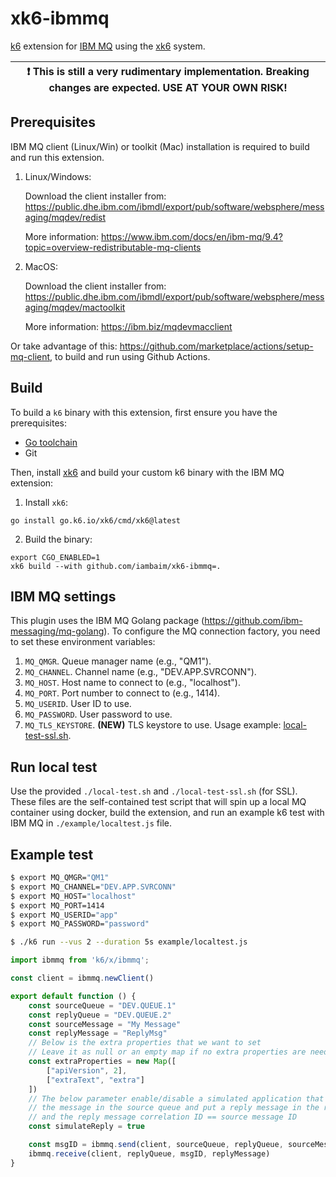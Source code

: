 # xk6-ibmmq

[k6](https://go.k6.io/k6) extension for [IBM MQ](https://www.ibm.com/products/mq) using the [xk6](https://github.com/grafana/xk6)
system.

| :exclamation: This is still a very rudimentary implementation. Breaking changes are expected. USE AT YOUR OWN RISK! |
|------|

## Prerequisites

IBM MQ client (Linux/Win) or toolkit (Mac) installation is required to build and run this extension. 

1. Linux/Windows:

   Download the client installer from: https://public.dhe.ibm.com/ibmdl/export/pub/software/websphere/messaging/mqdev/redist

   More information: https://www.ibm.com/docs/en/ibm-mq/9.4?topic=overview-redistributable-mq-clients

2. MacOS:

   Download the client installer from: https://public.dhe.ibm.com/ibmdl/export/pub/software/websphere/messaging/mqdev/mactoolkit

   More information: https://ibm.biz/mqdevmacclient

Or take advantage of this: https://github.com/marketplace/actions/setup-mq-client, to build and run using Github Actions.

## Build

To build a `k6` binary with this extension, first ensure you have the prerequisites:

- [Go toolchain](https://go101.org/article/go-toolchain.html)
- Git

Then, install [xk6](https://github.com/grafana/xk6) and build your custom k6 binary with the IBM MQ extension:

1. Install `xk6`:

  ```shell
  go install go.k6.io/xk6/cmd/xk6@latest
  ```

2. Build the binary:

  ```shell
  export CGO_ENABLED=1
  xk6 build --with github.com/iambaim/xk6-ibmmq=.
  ```

## IBM MQ settings

This plugin uses the IBM MQ Golang package (https://github.com/ibm-messaging/mq-golang).
To configure the MQ connection factory, you need to set these environment variables:

1. `MQ_QMGR`. Queue manager name (e.g., "QM1").
2. `MQ_CHANNEL`. Channel name (e.g., "DEV.APP.SVRCONN").
3. `MQ_HOST`. Host name to connect to (e.g., "localhost").
4. `MQ_PORT`. Port number to connect to (e.g., 1414).
5. `MQ_USERID`. User ID to use.
6. `MQ_PASSWORD`. User password to use.
7. `MQ_TLS_KEYSTORE`. **(NEW)** TLS keystore to use. Usage example: [local-test-ssl.sh](./local-test-ssl.sh).

## Run local test

Use the provided `./local-test.sh` and `./local-test-ssl.sh` (for SSL). 
These files are the self-contained test script that will spin up a local MQ
container using docker, build the extension, and run an example k6 test with
IBM MQ in `./example/localtest.js` file.

## Example test

```bash
$ export MQ_QMGR="QM1"
$ export MQ_CHANNEL="DEV.APP.SVRCONN"
$ export MQ_HOST="localhost"
$ export MQ_PORT=1414
$ export MQ_USERID="app"
$ export MQ_PASSWORD="password"

$ ./k6 run --vus 2 --duration 5s example/localtest.js
```

```javascript
import ibmmq from 'k6/x/ibmmq';

const client = ibmmq.newClient()

export default function () {
    const sourceQueue = "DEV.QUEUE.1"
    const replyQueue = "DEV.QUEUE.2"
    const sourceMessage = "My Message"
    const replyMessage = "ReplyMsg"
    // Below is the extra properties that we want to set
    // Leave it as null or an empty map if no extra properties are needed
    const extraProperties = new Map([
        ["apiVersion", 2],
        ["extraText", "extra"]
    ])
    // The below parameter enable/disable a simulated application that will consume
    // the message in the source queue and put a reply message in the reply queue
    // and the reply message correlation ID == source message ID
    const simulateReply = true

    const msgID = ibmmq.send(client, sourceQueue, replyQueue, sourceMessage, simulateReply)
    ibmmq.receive(client, replyQueue, msgID, replyMessage)
}
```